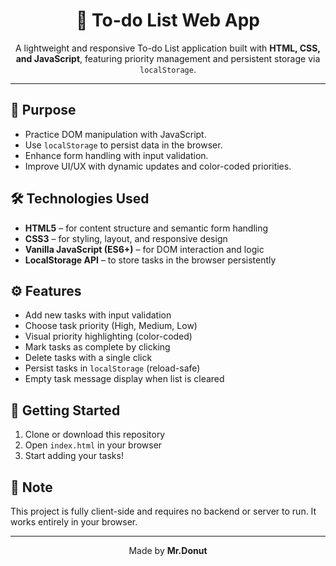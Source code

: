 <h1 align="center">📝 To-do List Web App</h1>

<p align="center">
  A lightweight and responsive To-do List application built with <b>HTML, CSS, and JavaScript</b>, featuring priority management and persistent storage via <code>localStorage</code>.
</p>

<hr>

<h2>📌 Purpose</h2>

<ul>
  <li>Practice DOM manipulation with JavaScript.</li>
  <li>Use <code>localStorage</code> to persist data in the browser.</li>
  <li>Enhance form handling with input validation.</li>
  <li>Improve UI/UX with dynamic updates and color-coded priorities.</li>
</ul>

<h2>🛠️ Technologies Used</h2>

<ul>
  <li><b>HTML5</b> – for content structure and semantic form handling</li>
  <li><b>CSS3</b> – for styling, layout, and responsive design</li>
  <li><b>Vanilla JavaScript (ES6+)</b> – for DOM interaction and logic</li>
  <li><b>LocalStorage API</b> – to store tasks in the browser persistently</li>
</ul>

<h2>⚙️ Features</h2>

<ul>
  <li>Add new tasks with input validation</li>
  <li>Choose task priority (High, Medium, Low)</li>
  <li>Visual priority highlighting (color-coded)</li>
  <li>Mark tasks as complete by clicking</li>
  <li>Delete tasks with a single click</li>
  <li>Persist tasks in <code>localStorage</code> (reload-safe)</li>
  <li>Empty task message display when list is cleared</li>
</ul>

<h2>🚀 Getting Started</h2>

<ol>
  <li>Clone or download this repository</li>
  <li>Open <code>index.html</code> in your browser</li>
  <li>Start adding your tasks!</li>
</ol>

<h2>📌 Note</h2>

<p>
  This project is fully client-side and requires no backend or server to run. It works entirely in your browser.
</p>

---

<p align="center">
  Made by <b>Mr.Donut</b>
</p>
